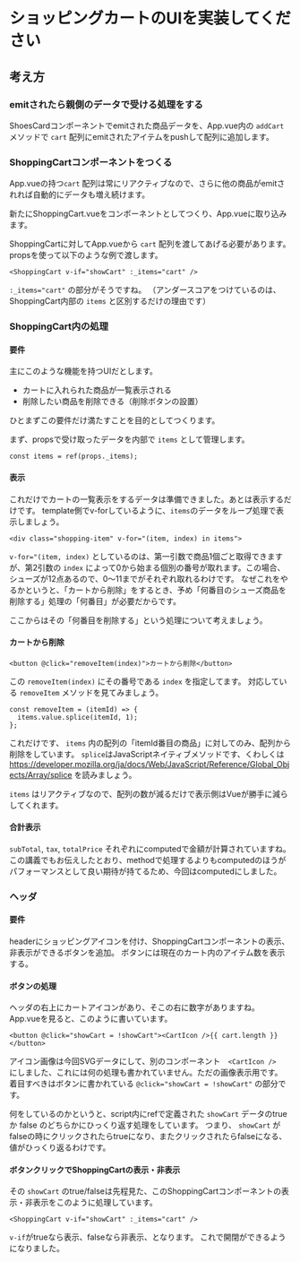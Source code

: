 # ショッピングカートのUIを実装してください

## 考え方

### emitされたら親側のデータで受ける処理をする

ShoesCardコンポーネントでemitされた商品データを、App.vue内の `addCart`メソッドで `cart` 配列にemitされたアイテムをpushして配列に追加します。

### ShoppingCartコンポーネントをつくる

App.vueの持つ`cart` 配列は常にリアクティブなので、さらに他の商品がemitされれば自動的にデータも増え続けます。

新たにShoppingCart.vueをコンポーネントとしてつくり、App.vueに取り込みます。

ShoppingCartに対してApp.vueから `cart` 配列を渡してあげる必要があります。propsを使って以下のような例で渡します。

```
<ShoppingCart v-if="showCart" :_items="cart" />

```

`:_items="cart"` の部分がそうですね。
（アンダースコアをつけているのは、ShoppingCart内部の `items` と区別するだけの理由です）

### ShoppingCart内の処理

#### 要件

主にこのような機能を持つUIだとします。

- カートに入れられた商品が一覧表示される
- 削除したい商品を削除できる（削除ボタンの設置）

ひとまずこの要件だけ満たすことを目的としてつくります。

まず、propsで受け取ったデータを内部で `items` として管理します。
```
const items = ref(props._items);
```

#### 表示

これだけでカートの一覧表示をするデータは準備できました。あとは表示するだけです。
template側でv-forしているように、`items`のデータをループ処理で表示しましょう。

```
<div class="shopping-item" v-for="(item, index) in items">
```

`v-for="(item, index)` としているのは、第一引数で商品1個ごと取得できますが、第2引数の `index` によって0から始まる個別の番号が取れます。この場合、シューズが12点あるので、0〜11までがそれぞれ取れるわけです。
なぜこれをやるかというと、「カートから削除」をするとき、予め「何番目のシューズ商品を削除する」処理の「何番目」が必要だからです。

ここからはその「何番目を削除する」という処理について考えましょう。

#### カートから削除

```
<button @click="removeItem(index)">カートから削除</button>
```

この `removeItem(index)` にその番号である `index` を指定してます。
対応している `removeItem` メソッドを見てみましょう。

```
const removeItem = (itemId) => {
  items.value.splice(itemId, 1);
};
```

これだけです、 `items` 内の配列の「itemId番目の商品」に対してのみ、配列から削除をしています。
`splice`はJavaScriptネイティブメソッドです、くわしくは
https://developer.mozilla.org/ja/docs/Web/JavaScript/Reference/Global_Objects/Array/splice
を読みましょう。

`items` はリアクティブなので、配列の数が減るだけで表示側はVueが勝手に減らしてくれます。

#### 合計表示

`subTotal`, `tax`, `totalPrice` それぞれにcomputedで金額が計算されていますね。
この講義でもお伝えしたとおり、methodで処理するよりもcomputedのほうがパフォーマンスとして良い期待が持てるため、今回はcomputedにしました。

### ヘッダ

#### 要件

headerにショッピングアイコンを付け、ShoppingCartコンポーネントの表示、非表示ができるボタンを追加。
ボタンには現在のカート内のアイテム数を表示する。

#### ボタンの処理

ヘッダの右上にカートアイコンがあり、そこの右に数字がありますね。
App.vueを見ると、このように書いています。

```
<button @click="showCart = !showCart"><CartIcon />{{ cart.length }}</button>
```

アイコン画像は今回SVGデータにして、別のコンポーネント　`<CartIcon />`　にしました、これには何の処理も書かれていません。ただの画像表示用です。
着目すべきはボタンに書かれている `@click="showCart = !showCart"` の部分です。

何をしているのかというと、script内にrefで定義された `showCart` データのtrue か false のどちらかにひっくり返す処理をしています。
つまり、 `showCart` がfalseの時にクリックされたらtrueになり、またクリックされたらfalseになる、値がひっくり返るわけです。

#### ボタンクリックでShoppingCartの表示・非表示

その `showCart` のtrue/falseは先程見た、このShoppingCartコンポーネントの表示・非表示をこのように処理しています。

```
<ShoppingCart v-if="showCart" :_items="cart" />
```

`v-if`がtrueなら表示、falseなら非表示、となります。
これで開閉ができるようになりました。
